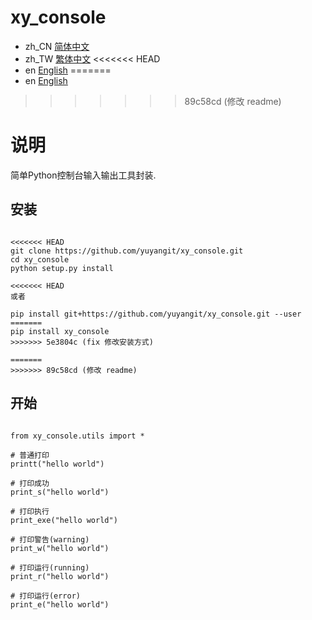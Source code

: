 # xy_console

- zh_CN [简体中文](readme/README_zh_CN.md)
- zh_TW [繁体中文](readme/README_zh_TW.md)
<<<<<<< HEAD
- en [English](readme/README_en.md)
=======
- en [English](README_en.md)
>>>>>>> 89c58cd (修改 readme)

# 说明
简单Python控制台输入输出工具封装.

## 安装
```

<<<<<<< HEAD
git clone https://github.com/yuyangit/xy_console.git
cd xy_console
python setup.py install

<<<<<<< HEAD
或者

pip install git+https://github.com/yuyangit/xy_console.git --user
=======
pip install xy_console
>>>>>>> 5e3804c (fix 修改安装方式)

=======
>>>>>>> 89c58cd (修改 readme)
```


## 开始


```

from xy_console.utils import *

# 普通打印
printt("hello world")

# 打印成功
print_s("hello world")

# 打印执行
print_exe("hello world")

# 打印警告(warning)
print_w("hello world")

# 打印运行(running)
print_r("hello world")

# 打印运行(error)
print_e("hello world")


```
